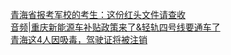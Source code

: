   
[青海省报考军校的考生：这份红头文件请查收](http://www.dianyue.me/archives/766/8353ngmp3wy0r9qq/)  
[音频|重庆新能源车补贴政策来了&amp;轻轨四号线要通车了](http://www.dianyue.me/archives/983/due4x0un3sn52vom/)  
[青海这4人因吸毒，驾驶证将被注销](http://www.dianyue.me/archives/766/due4x0un3sn52vom/)
